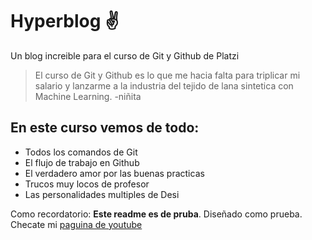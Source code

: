 # Hyperblog ✌
Un blog increible para el curso de Git y Github de Platzi
> El curso de Git y Github es lo que me hacia falta para triplicar mi salario y lanzarme a la industria del tejido de lana sintetica con Machine Learning.
> -niñita

## En este curso vemos de todo:
* Todos los comandos de Git
* El flujo de trabajo en Github
* El verdadero amor por las buenas practicas
* Trucos muy locos de profesor
* Las personalidades multiples de Desi

Como recordatorio: **Este readme es de pruba**. Diseñado como prueba. Checate mi [paguina de youtube](https://www.youtube.com/channel/UCYh_4OrY794sxk4Lffo4zzw)
